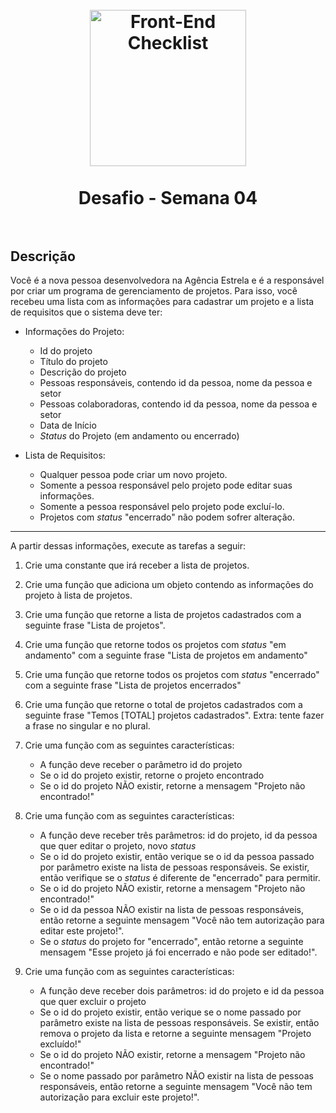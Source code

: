 <h1 align="center">
  <br>
  <img src="../assets/developer.png" alt="Front-End Checklist" width="250">
  <br>
    <br>
        Desafio - Semana 04
  <br>
  <br>
</h1>

## Descrição

Você é a nova pessoa desenvolvedora na Agência Estrela e é a responsável por criar um programa de gerenciamento de projetos. Para isso, você recebeu uma lista com as informações para cadastrar um projeto e a lista de requisitos que o sistema deve ter:

- Informações do Projeto:

  - Id do projeto 
  - Título do projeto
  - Descrição do projeto
  - Pessoas responsáveis, contendo id da pessoa, nome da pessoa e setor
  - Pessoas colaboradoras, contendo id da pessoa, nome da pessoa e setor
  - Data de Início
  - _Status_ do Projeto (em andamento ou encerrado)

- Lista de Requisitos:
  - Qualquer pessoa pode criar um novo projeto.
  - Somente a pessoa responsável pelo projeto pode editar suas informações.
  - Somente a pessoa responsável pelo projeto pode excluí-lo.
  - Projetos com _status_ "encerrado" não podem sofrer alteração.

---

A partir dessas informações, execute as tarefas a seguir:

1. Crie uma constante que irá receber a lista de projetos.

2. Crie uma função que adiciona um objeto contendo as informações do projeto à lista de projetos.

3. Crie uma função que retorne a lista de projetos cadastrados com a seguinte frase "Lista de projetos".

4. Crie uma função que retorne todos os projetos com _status_ "em andamento" com a seguinte frase "Lista de projetos em andamento"

5. Crie uma função que retorne todos os projetos com _status_ "encerrado" com a seguinte frase "Lista de projetos encerrados"

6. Crie uma função que retorne o total de projetos cadastrados com a seguinte frase "Temos [TOTAL] projetos cadastrados". Extra: tente fazer a frase no singular e no plural.

7. Crie uma função com as seguintes características:

   - A função deve receber o parâmetro id do projeto
   - Se o id do projeto existir, retorne o projeto encontrado
   - Se o id do projeto NÃO existir, retorne a mensagem "Projeto não encontrado!"

8. Crie uma função com as seguintes características:

   - A função deve receber três parâmetros: id do projeto, id da pessoa que quer editar o projeto, novo _status_
   - Se o id do projeto existir, então verique se o id da pessoa passado por parâmetro existe na lista de pessoas responsáveis. Se existir, então verifique se o _status_ é diferente de "encerrado" para permitir.
   - Se o id do projeto NÃO existir, retorne a mensagem "Projeto não encontrado!"
   - Se o id da pessoa NÃO existir na lista de pessoas responsáveis, então retorne a seguinte mensagem "Você não tem autorização para editar este projeto!".
   - Se o _status_ do projeto for "encerrado", então retorne a seguinte mensagem "Esse projeto já foi encerrado e não pode ser editado!".

9. Crie uma função com as seguintes características:

   - A função deve receber dois parâmetros: id do projeto e id da pessoa que quer excluir o projeto
   - Se o id do projeto existir, então verique se o nome passado por parâmetro existe na lista de pessoas responsáveis. Se existir, então remova o projeto da lista e retorne a seguinte mensagem "Projeto excluído!"
   - Se o id do projeto NÃO existir, retorne a mensagem "Projeto não encontrado!"
   - Se o nome passado por parâmetro NÃO existir na lista de pessoas responsáveis, então retorne a seguinte mensagem "Você não tem autorização para excluir este projeto!".
